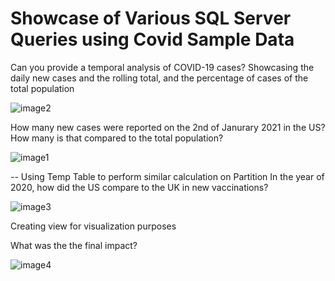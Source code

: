 # Showcase of Various SQL Server Queries using Covid Sample Data

Can you provide a temporal analysis of COVID-19 cases? Showcasing the daily new cases and the rolling total, and the percentage of cases of the total population



![image2](https://github.com/Applepancakes/SQL-Server-Queries-Covid-Sample-Data-/assets/158091426/103f230c-b804-4800-bd4e-1bbacd890729)



How many new cases were reported on the 2nd of Janurary 2021 in the US? How many is that compared to the total population?


![image1](https://github.com/Applepancakes/SQL-Server-Queries-Covid-Sample-Data-/assets/158091426/79d10c3e-0417-47f6-baab-5856392a34b8)



-- Using Temp Table to perform similar calculation on Partition 
In the year of 2020, how did the US compare to the UK in new vaccinations?

![image3](https://github.com/Applepancakes/SQL-Server-Queries-Covid-Sample-Data-/assets/158091426/7c4c6f7a-ee88-4165-8a7d-9b6cf5950d0d)


Creating view for visualization purposes

What was the the final impact?


![image4](https://github.com/Applepancakes/SQL-Server-Queries-Covid-Sample-Data-/assets/158091426/5dac7660-5c77-47f3-8a6d-99a0c87530a2)
